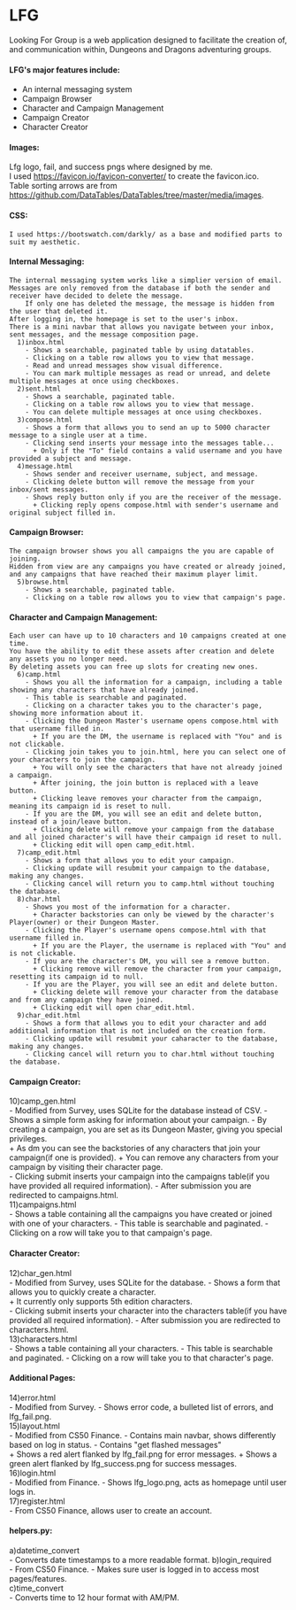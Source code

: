 # LFG
Looking For Group is a web application designed to facilitate the creation of, and communication within, Dungeons and Dragons adventuring groups.  
#### LFG's major features include:
- An internal messaging system
- Campaign Browser
- Character and Campaign Management
- Campaign Creator
- Character Creator

#### Images:
   Lfg logo, fail, and success pngs where designed by me.  
   I used https://favicon.io/favicon-converter/ to create the favicon.ico.  
   Table sorting arrows are from https://github.com/DataTables/DataTables/tree/master/media/images.

#### CSS:
    I used https://bootswatch.com/darkly/ as a base and modified parts to suit my aesthetic.

#### Internal Messaging:
    The internal messaging system works like a simplier version of email.  
    Messages are only removed from the database if both the sender and receiver have decided to delete the message.  
        If only one has deleted the message, the message is hidden from the user that deleted it.  
    After logging in, the homepage is set to the user's inbox.  
    There is a mini navbar that allows you navigate between your inbox, sent messages, and the message composition page.  
      1)inbox.html  
        - Shows a searchable, paginated table by using datatables.
        - Clicking on a table row allows you to view that message.
        - Read and unread messages show visual difference.
        - You can mark multiple messages as read or unread, and delete multiple messages at once using checkboxes.  
      2)sent.html  
        - Shows a searchable, paginated table.
        - Clicking on a table row allows you to view that message.
        - You can delete multiple messages at once using checkboxes.  
      3)compose.html  
        - Shows a form that allows you to send an up to 5000 character message to a single user at a time.
        - Clicking send inserts your message into the messages table...  
          + Only if the "To" field contains a valid username and you have provided a subject and message.  
      4)message.html  
        - Shows sender and receiver username, subject, and message.
        - Clicking delete button will remove the message from your inbox/sent messages.
        - Shows reply button only if you are the receiver of the message.  
          + Clicking reply opens compose.html with sender's username and original subject filled in.

#### Campaign Browser:
    The campaign browser shows you all campaigns the you are capable of joining.  
    Hidden from view are any campaigns you have created or already joined, and any campaigns that have reached their maximum player limit.  
      5)browse.html  
        - Shows a searchable, paginated table.
        - Clicking on a table row allows you to view that campaign's page.

#### Character and Campaign Management:
    Each user can have up to 10 characters and 10 campaigns created at one time.  
    You have the ability to edit these assets after creation and delete any assets you no longer need.  
    By deleting assets you can free up slots for creating new ones.  
      6)camp.html  
        - Shows you all the information for a campaign, including a table showing any characters that have already joined.
        - This table is searchable and paginated.
        - Clicking on a character takes you to the character's page, showing more information about it.
        - Clicking the Dungeon Master's username opens compose.html with that username filled in.  
          + If you are the DM, the username is replaced with "You" and is not clickable.  
        - Clicking join takes you to join.html, here you can select one of your characters to join the campaign.  
          + You will only see the characters that have not already joined a campaign.
          + After joining, the join button is replaced with a leave button.
          + Clicking leave removes your character from the campaign, meaning its campaign id is reset to null.  
        - If you are the DM, you will see an edit and delete button, instead of a join/leave button.  
          + Clicking delete will remove your campaign from the database and all joined character's will have their campaign id reset to null.
          + Clicking edit will open camp_edit.html.  
      7)camp_edit.html  
        - Shows a form that allows you to edit your campaign.
        - Clicking update will resubmit your campaign to the database, making any changes.
        - Clicking cancel will return you to camp.html without touching the database.  
      8)char.html  
        - Shows you most of the information for a character.  
          + Character backstories can only be viewed by the character's Player(owner) or their Dungeon Master.  
        - Clicking the Player's username opens compose.html with that username filled in.  
          + If you are the Player, the username is replaced with "You" and is not clickable.  
        - If you are the character's DM, you will see a remove button.  
          + Clicking remove will remove the character from your campaign, resetting its campaign id to null.  
        - If you are the Player, you will see an edit and delete button.  
          + Clicking delete will remove your character from the database and from any campaign they have joined.
          + Clicking edit will open char_edit.html.  
      9)char_edit.html  
        - Shows a form that allows you to edit your character and add additional information that is not included on the creation form.
        - Clicking update will resubmit your caharacter to the database, making any changes.
        - Clicking cancel will return you to char.html without touching the database.

#### Campaign Creator:
  10)camp_gen.html  
     - Modified from Survey, uses SQLite for the database instead of CSV.
     - Shows a simple form asking for information about your campaign.
     - By creating a campaign, you are set as its Dungeon Master, giving you special privileges.  
        + As dm you can see the backstories of any characters that join your campaign(if one is provided).
        + You can remove any characters from your campaign by visiting their character page.  
     - Clicking submit inserts your campaign into the campaigns table(if you have provided all required information).
     - After submission you are redirected to campaigns.html.  
  11)campaigns.html  
     - Shows a table containing all the campaigns you have created or joined with one of your characters.
     - This table is searchable and paginated.
     - Clicking on a row will take you to that campaign's page.

#### Character Creator:
  12)char_gen.html  
     - Modified from Survey, uses SQLite for the database.
     - Shows a form that allows you to quickly create a character.  
        + It currently only supports 5th edition characters.  
     - Clicking submit inserts your character into the characters table(if you have provided all required information).
     - After submission you are redirected to characters.html.  
  13)characters.html  
     - Shows a table containing all your characters.
     - This table is searchable and paginated.
     - Clicking on a row will take you to that character's page.

#### Additional Pages:
  14)error.html  
     - Modified from Survey.
     - Shows error code, a bulleted list of errors, and lfg_fail.png.  
  15)layout.html  
     - Modified from CS50 Finance.
     - Contains main navbar, shows differently based on log in status.
     - Contains "get flashed messages"  
        + Shows a red alert flanked by lfg_fail.png for error messages.
        + Shows a green alert flanked by lfg_success.png for success messages.  
  16)login.html  
     - Modified from Finance.
     - Shows lfg_logo.png, acts as homepage until user logs in.  
  17)register.html  
     - From CS50 Finance, allows user to create an account.

#### helpers.py:
  a)datetime_convert  
     - Converts date timestamps to a more readable format.
  b)login_required  
     - From CS50 Finance.
     - Makes sure user is logged in to access most pages/features.  
  c)time_convert  
     - Converts time to 12 hour format with AM/PM.
